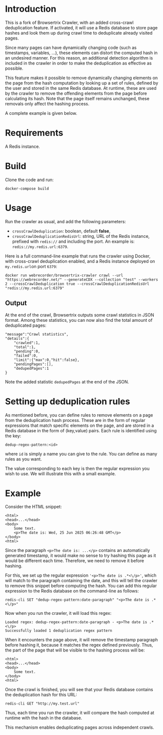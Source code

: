 # Introduction
This is a fork of Browsertrix Crawler, with an added cross-crawl deduplication feature. If activated, it will use a Redis database to store page hashes and look them up during crawl time to deduplicate already visited pages.

Since many pages can have dynamically changing code (such as timestamps, variables, ...), these elements can distort the computed hash in an undesired manner. For this reason, an additional detection algorithm is included in the crawler in order to make the deduplication as effective as possible.

This feature makes it possible to remove dynamically changing elements on the page from the hash computation by looking up a set of rules, defined by the user and stored in the same Redis database. At runtime, these are used by the crawler to remove the offending elements from the page before calculating its hash. Note that the page itself remains unchanged, these removals only affect the hashing process.

A complete example is given below.

# Requirements

A Redis instance.

# Build

Clone the code and run:

    docker-compose build

# Usage

Run the crawler as usual, and add the following parameters:

  - `crossCrawlDeduplication`: boolean, default **false**,
  - `crossCrawlDeduplicationRedisUrl`: string, URL of the Redis instance, prefixed with `redis://` and including the port. An example is: `redis://my.redis.url:6379`.

Here is a full command-line example that runs the crawler using Docker, with cross-crawl deduplication enabled, and a Redis instance deployed on `my.redis.url`on port `6379`:

    docker run webrecorder/browsertrix-crawler crawl --url "https://webrecorder.net/" --generateCDX --collection "test" --workers 2 --crossCrawlDeduplication true --crossCrawlDeduplicationRedisUrl "redis://my.redis.url:6379"


## Output

At the end of the crawl, Browsertrix outputs some crawl statistics in JSON format. Among these statistics, you can now also find the total amount of deduplicated pages:

````
"message":"Crawl statistics",
"details":{
	"crawled":1,
	"total":1,
	"pending":0,
	"failed":0,
	"limit":{"max":0,"hit":false},
	"pendingPages":[],
	"dedupedPages":1
}
````

Note the added statistic `dedupedPages` at the end of the JSON.

# Setting up deduplication rules

As mentioned before, you can define rules to remove elements on a page from the deduplication hash process. These are in the form of regular expressions that match specific elements on the page, and are stored in a Redis database in the form of (key,value) pairs. Each rule is identified using the key:

    dedup-regex-pattern:<id>

where `id` is simply a name you can give to the rule. You can define as many rules as you want.

The value corresponding to each key is then the regular expression you wish to use. We will illustrate this with a small example.

# Example

Consider the HTML snippet:

````
<html>
<head>...</head>
<body>
	Some text.
	<p>The date is: Wed, 25 Jun 2025 06:26:48 GMT</p>
</body>
<html>
````

Since the paragraph `<p>The date is: ...</p>` contains an automatically generated timestamp, it would make no sense to try hashing this page as it would be different each time. Therefore, we need to remove it before hashing.

For this, we set up the regular expression `'<p>The date is .*<\/p>'`, which will match to the paragraph containing the date, and this will tell the crawler to remove this snippet before computing the hash. You can add this regular expression to the Redis database on the command-line as follows:

    redis-cli SET "dedup-regex-pattern:date-paragraph" "<p>The date is .*<\/p>"

Now when you run the crawler, it will load this regex:

    Loaded regex: dedup-regex-pattern:date-paragraph - <p>The date is .*<\/p>
    Successfully loaded 1 deduplication regex pattern

When it encounters the page above, it will remove the timestamp paragraph before hashing it, because it matches the regex defined previously. Thus, the part of the page that will be visible to the hashing process will be:

````
<html>
<head>...</head>
<body>
	Some text.
</body>
<html>
````

Once the crawl is finished, you will see that your Redis database contains the deduplication hash for this URL:

    redis-cli GET "http://my.test.url"

Thus, each time you run the crawler, it will compare the hash computed at runtime with the hash in the database. 

This mechanism enables deduplicating pages across independent crawls.


